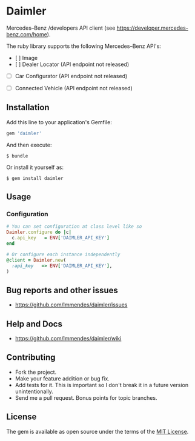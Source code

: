 # Daimler

Mercedes–Benz /developers API client (see https://developer.mercedes-benz.com/home).

The ruby library supports the following Mercedes–Benz API's:

- [ ] Image
- [ ] Dealer Locator (API endpoint not released)
- [ ] Car Configurator (API endpoint not released)
- [ ] Connected Vehicle (API endpoint not released)


## Installation

Add this line to your application's Gemfile:

```ruby
gem 'daimler'
```

And then execute:

    $ bundle

Or install it yourself as:

    $ gem install daimler

## Usage

### Configuration

```ruby
# You can set configuration at class level like so
Daimler.configure do |c|
  c.api_key   = ENV['DAIMLER_API_KEY']
end

# Or configure each instance independently
@client = Daimler.new(
  :api_key   => ENV['DAIMLER_API_KEY'],
)
```

## Bug reports and other issues

* https://github.com/lmmendes/daimler/issues

## Help and Docs

* https://github.com/lmmendes/daimler/wiki

## Contributing

* Fork the project.
* Make your feature addition or bug fix.
* Add tests for it. This is important so I don't break it in a future version unintentionally.
* Send me a pull request. Bonus points for topic branches.

## License

The gem is available as open source under the terms of the [MIT License](http://opensource.org/licenses/MIT).
